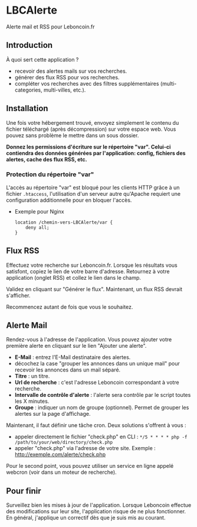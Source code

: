 LBCAlerte
======

Alerte mail et RSS pour Leboncoin.fr

## Introduction

À quoi sert cette application ?
* recevoir des alertes mails sur vos recherches.
* générer des flux RSS pour vos recherches.
* compléter vos recherches avec des filtres supplémentaires (multi-categories, multi-villes, etc.).

## Installation

Une fois votre hébergement trouvé, envoyez simplement le contenu du fichier téléchargé (après décompression) sur votre espace web. Vous pouvez sans problème le mettre dans un sous dossier.

**Donnez les permissions d'écriture sur le répertoire "var". Celui-ci contiendra des données générées par l'application: config, fichiers des alertes, cache des flux RSS, etc.**

### Protection du répertoire "var"

L'accès au répertoire "var" est bloqué pour les clients HTTP grâce à un fichier `.htaccess`, l'utilisation d'un serveur autre qu'Apache requiert une configuration additionnelle pour en bloquer l'accès.

* Exemple pour Nginx
  
  ```Nginx
  location /chemin-vers-LBCAlerte/var {
      deny all;
  }
  ```

## Flux RSS

Effectuez votre recherche sur Leboncoin.fr. Lorsque les résultats vous satisfont, copiez le lien de votre barre d'adresse. Retournez à votre application (onglet RSS) et collez le lien dans le champ.

Validez en cliquant sur "Générer le flux". Maintenant, un flux RSS devrait s'afficher.

Recommencez autant de fois que vous le souhaitez.

## Alerte Mail

Rendez-vous à l'adresse de l'application. Vous pouvez ajouter votre première alerte en cliquant sur le lien "Ajouter une alerte".

* **E-Mail** : entrez l'E-Mail destinataire des alertes.
* décochez la case "grouper les annonces dans un unique mail" pour recevoir les annonces dans un mail séparé.
* **Titre** : un titre. 
* **Url de recherche** : c'est l'adresse Leboncoin correspondant à votre recherche. 
* **Intervalle de contrôle d'alerte** : l'alerte sera contrôle par le script toutes les X minutes. 
* **Groupe** : indiquer un nom de groupe (optionnel). Permet de grouper les alertes sur la page d'affichage.

Maintenant, il faut définir une tâche cron. Deux solutions s'offrent à vous :

* appeler directement le fichier "check.php" en CLI :
`*/5 * * * * php -f /path/to/your/web/directory/check.php`
* appeler "check.php" via l'adresse de votre site. Exemple : http://exemple.com/alerte/check.php

Pour le second point, vous pouvez utiliser un service en ligne appelé webcron (voir dans un moteur de recherche).


## Pour finir

Surveillez bien les mises à jour de l'application. Lorsque Leboncoin effectue des modifications sur leur site, l'application risque de ne plus fonctionner. En général, j'applique un correctif dès que je suis mis au courant.
